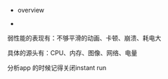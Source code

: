 - overview

    

- 



弱性能的表现有：不够平滑的动画、卡顿、崩溃、耗电大 

具体的源头有：CPU、内存、图像、网络、电量  



分析app 的时候记得关闭instant run  

